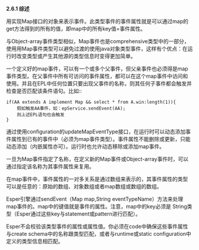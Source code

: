 **2.6.1 综述**

用实现Map接口的对象来表示事件。此类型事件的事件属性就是可以通过map的get方法得到的所有的值，即map中的所有key值=事件属性。
	
与Object-array事件类型相似，Map事件也是comprehensive类型中的一部分，使用用Map事件类型可以避免过渡的使用java对象类型事件，这样有个优点：在运行时改变类型或产生其他源的类型信息时变得更加简单。

一个定义好的map事件，可以有一个或多个父事件，但父亲事件也必须得是map事件类型。在父事件中所有可访问的事件属性，都可以在这个map事件中访问和使用。并且在EPL中任何位置只要出现父事件的名称，则其任何子事件都会触发并检查是否匹配该条件语句。比如::
	
	if(AA extends A implement Map && select * from A.win:length(1)){
		假如触发AA事件，如：epService.sendEvent(AA);
		则上述EPL语句也会触发
	}

通过使用configuration的updateMapEventType接口，在运行时可以动态添加事件属性到已有的事件中（必须为map事件类型）。事件属性不能删除或更新，只能动态添加（内嵌属性亦可）。运行时也允许动态移除或添加map事件。

一旦为Map事件指定了名称，在定义新的Map事件或Object-array事件时，可以通过指定该名称为其事件属性来复用。

在map事件中，事件属性的一对多关系是通过数组来表示的，其事件属性的类型可以是任意的：原始的数组、对象数组或者map数组或数组的数组。

Esper引擎通过sendEvent（Map map,String eventTypeName）方法来处理map事件的。map中的键值就是事件的属性。注意，map中的key必须是
String类型（Esper通过这些key与statement或pattern进行匹配）。

Esper不会校验该类型事件的属性或属性值。你必须在code中确保这些事件属性与create schema中的名称跟类型匹配，或者与runtime或static
configuration中定义的类型信息相匹配。

